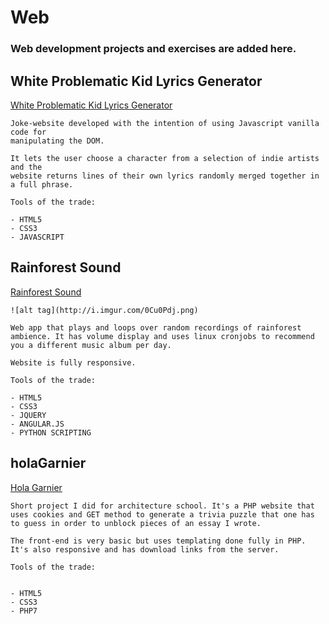 # Web 
<h3> Web development projects and exercises are added here.</h3>

<h2> White Problematic Kid Lyrics Generator </h2>
<a href="http://whiteproblematickid-lyricsgenerator.com">White Problematic Kid Lyrics Generator</a>


	Joke-website developed with the intention of using Javascript vanilla code for 
	manipulating the DOM.

	It lets the user choose a character from a selection of indie artists and the
	website returns lines of their own lyrics randomly merged together in a full phrase.

	Tools of the trade:

	- HTML5
	- CSS3
	- JAVASCRIPT
	


<h2> Rainforest Sound </h2> 
<a href="http://www.rainforestsound.com">Rainforest Sound</a>

	![alt tag](http://i.imgur.com/0Cu0Pdj.png)

	Web app that plays and loops over random recordings of rainforest ambience. It has volume display and uses linux cronjobs to recommend you a different music album per day.

	Website is fully responsive.

	Tools of the trade:

	- HTML5
	- CSS3
	- JQUERY
	- ANGULAR.JS
	- PYTHON SCRIPTING



<h2> holaGarnier </h2> 
<a href="http://holagarnier.xyz">Hola Garnier</a>



	Short project I did for architecture school. It's a PHP website that uses cookies and GET method to generate a trivia puzzle that one has to guess in order to unblock pieces of an essay I wrote.

	The front-end is very basic but uses templating done fully in PHP. It's also responsive and has download links from the server.

	Tools of the trade:


	- HTML5
	- CSS3
	- PHP7

